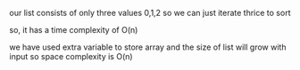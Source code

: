  our list consists of only three values 0,1,2 so we can just iterate thrice to sort   

so, it has a time complexity of O(n)

we have used extra variable to store array and the size of list will grow with input
so space complexity is O(n)